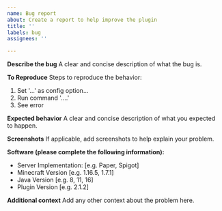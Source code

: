 ```yaml
---
name: Bug report
about: Create a report to help improve the plugin
title: ''
labels: bug
assignees: ''

---
```


**Describe the bug**
A clear and concise description of what the bug is.

**To Reproduce**
Steps to reproduce the behavior:
1. Set '...' as config option...
2. Run command '....'
3. See error

**Expected behavior**
A clear and concise description of what you expected to happen.

**Screenshots**
If applicable, add screenshots to help explain your problem.

**Software (please complete the following information):**
 - Server Implementation: [e.g. Paper, Spigot]
 - Minecraft Version [e.g. 1.16.5, 1.7.1]
 - Java Version [e.g. 8, 11, 16]
 - Plugin Version [e.g. 2.1.2]

**Additional context**
Add any other context about the problem here.
